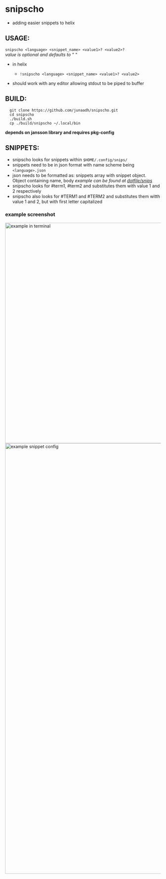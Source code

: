 # snipscho 
  - adding easier snippets to helix

## USAGE:
  ```snipscho <language> <snippet_name> <value1>? <value2>?```      
    _value is optional and defaults to " "_

  * in helix
    - `!snipscho <language> <snippet_name> <value1>? <value2>`

  * should work with any editor allowing stdout to be piped to buffer
   
## BUILD:
  ```
    git clone https://github.com/junaadh/snipscho.git
    cd snipscho
    ./build.sh
    cp ./build/snipscho ~/.local/bin
  ```        
**depends on jansson library and requires pkg-config**

## SNIPPETS:
  - snipscho looks for snippets within `$HOME/.config/snips/`
  - snippets need to be in json format with name scheme being `<language>.json`
  - json needs to be formatted as: snippets array with snippet object. Object containing name, body
    _example can be found at [dotfile/snips](https://github.com/junaadh/dotfiles/blob/mac/.config/snips/c.json)_
  - snipscho looks for #term1, #term2 and substitutes them with value 1 and 2 respectively
  - snipscho also looks for #TERM1 and #TERM2 and substitutes them witth value 1 and 2, but with first letter capitalized

### example screenshot
  <img width="714" alt="example in terminal" src="https://github.com/junaadh/snipscho/assets/67371703/bf3f8fec-a3ee-48fb-b3a7-977f05f040f6">
  <img width="1394" alt="example snippet config" src="https://github.com/junaadh/snipscho/assets/67371703/6ed7c374-78f3-4340-969c-17158ccdddc1">


